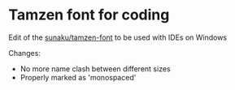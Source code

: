 # Tamzen font for coding
Edit of the [sunaku/tamzen-font](https://github.com/sunaku/tamzen-font) to be used with IDEs on Windows

Changes:
- No more name clash between different sizes
- Properly marked as 'monospaced'
